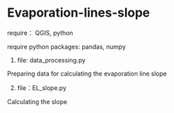 # Evaporation-lines-slope

require： QGIS, python

require python packages: pandas, numpy

1. file: data_processing.py

Preparing data for calculating the evaporation line slope

2. file：EL_slope.py

Calculating the slope
   

